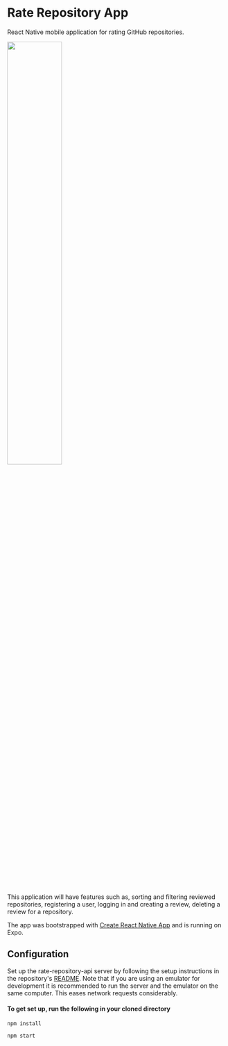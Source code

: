 # Rate Repository App

React Native mobile application for rating GitHub repositories.

<img src="./app-mockups/repositoryListView.png" width="50%" />

This application will have features such as, sorting and filtering reviewed repositories, registering a user, logging in and creating a review, deleting a review for a repository.

The app was bootstrapped with [Create React Native App](https://github.com/react-community/create-react-native-app) and is running on Expo.

## Configuration

Set up the rate-repository-api server by following the setup instructions in the repository's [README](https://github.com/fullstack-hy2020/rate-repository-api/blob/master/README.md). Note that if you are using an emulator for development it is recommended to run the server and the emulator on the same computer. This eases network requests considerably.

#### To get set up, run the following in your cloned directory

`npm install`

`npm start`
